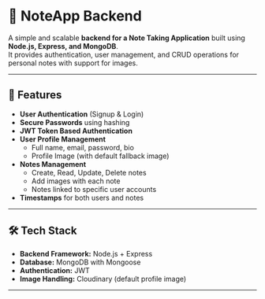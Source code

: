 # 📝 NoteApp Backend

A simple and scalable **backend for a Note Taking Application** built using **Node.js, Express, and MongoDB**.  
It provides authentication, user management, and CRUD operations for personal notes with support for images.

---

## 🚀 Features

- **User Authentication** (Signup & Login)
- **Secure Passwords** using hashing
- **JWT Token Based Authentication**
- **User Profile Management**
  - Full name, email, password, bio
  - Profile Image (with default fallback image)
- **Notes Management**
  - Create, Read, Update, Delete notes
  - Add images with each note
  - Notes linked to specific user accounts
- **Timestamps** for both users and notes

---

## 🛠️ Tech Stack

- **Backend Framework:** Node.js + Express  
- **Database:** MongoDB with Mongoose  
- **Authentication:** JWT  
- **Image Handling:** Cloudinary (default profile image)  

---



